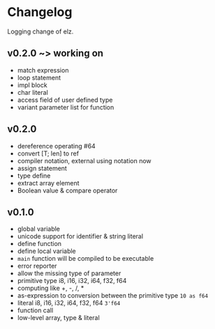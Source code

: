 # Changelog

Logging change of elz.

## v0.2.0 ~> working on

- match expression
- loop statement
- impl block
- char literal
- access field of user defined type
- variant parameter list for function

## v0.2.0

- dereference operating #64
- convert [T; len] to ref<T>
- compiler notation, external using notation now
- assign statement
- type define
- extract array element
- Boolean value & compare operator

## v0.1.0

- global variable
- unicode support for identifier & string literal
- define function
- define local variable
- `main` function will be compiled to be executable
- error reporter
- allow the missing type of parameter
- primitive type i8, i16, i32, i64, f32, f64
- computing like +, -, /, *
- as-expression to conversion between the primitive type
  `10 as f64`
- literal i8, i16, i32, i64, f32, f64
  `3'f64`
- function call
- low-level array, type & literal

